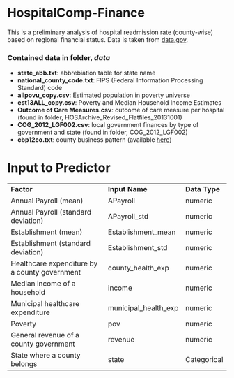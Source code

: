 # HospitalComp-Finance
This is a preliminary analysis of hospital readmission rate (county-wise) based on regional financial status.  Data is taken from [data.gov](http://www.data.gov/).

### Contained data in folder, *data* 
* **state_abb.txt**: abbrebiation table for state name
* **national_county_code.txt**:  FIPS (Federal Information Processing Standard) code
* **allpovu_copy.csv**: Estimated population in poverty universe
* **est13ALL_copy.csv**: Poverty and Median Household Income Estimates
* **Outcome of Care Measures.csv**: outcome of care measure per hospital (found in folder, HOSArchive_Revised_Flatfiles_20131001)
* **COG_2012_LGF002.csv**: local government finances by type of government and state (found in folder, COG_2012_LGF002)
* **cbp12co.txt**: county business pattern (available [here](https://www.census.gov/econ/cbp/download/))


# Input to Predictor


<table>
<tr>
  <td><b>Factor<b></th>
  <td><b>Input Name<b></th>
  <td><b>Data Type<b></th>
</tr>
<tr>
  <td>Annual Payroll (mean)</td>
  <td>APayroll</td>
  <td>numeric</td>
</tr>
<tr>
  <td>Annual Payroll (standard deviation)</td>
  <td>APayroll_std</td>
  <td>numeric</td>
</tr>
<tr>
  <td>Establishment (mean)</td>
  <td>Establishment_mean</td>
  <td>numeric</td>
</tr>
<tr>
  <td>Establishment (standard deviation)</td>
  <td>Establishment_std</td>
  <td>numeric</td>
</tr>
<tr>
  <td>Healthcare expenditure by a county government</td>
  <td>county_health_exp</td>
  <td>numeric</td>
</tr>
<tr>
  <td>Median income of a household</td>
  <td>income</td>
  <td>numeric</td>
</tr>
<tr>
  <td>Municipal healthcare expenditure</td>
  <td>municipal_health_exp</td>
  <td>numeric</td>
</tr>
<tr>
  <td>Poverty</td>
  <td>pov</td>
  <td>numeric</td>
</tr>
<tr>
  <td>General revenue of a county government</td>
  <td>revenue</td>
  <td>numeric</td>
</tr>
<tr>
  <td>State where a county belongs</td>
  <td>state</td>
  <td>Categorical</td>
</tr>
</table>





